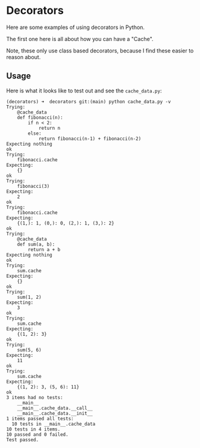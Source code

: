 # Decorators

Here are some examples of using decorators in Python.

The first one here is all about how you can have a "Cache".

Note, these only use class based decorators, because I find these easier to reason about.

## Usage

Here is what it looks like to test out and see the `cache_data.py`:

```
(decorators) ➜  decorators git:(main) python cache_data.py -v
Trying:
    @cache_data
    def fibonacci(n):
        if n < 2:
            return n
        else:
            return fibonacci(n-1) + fibonacci(n-2)
Expecting nothing
ok
Trying:
    fibonacci.cache
Expecting:
    {}
ok
Trying:
    fibonacci(3)
Expecting:
    2
ok
Trying:
    fibonacci.cache
Expecting:
    {(1,): 1, (0,): 0, (2,): 1, (3,): 2}
ok
Trying:
    @cache_data
    def sum(a, b):
        return a + b
Expecting nothing
ok
Trying:
    sum.cache
Expecting:
    {}
ok
Trying:
    sum(1, 2)
Expecting:
    3
ok
Trying:
    sum.cache
Expecting:
    {(1, 2): 3}
ok
Trying:
    sum(5, 6)
Expecting:
    11
ok
Trying:
    sum.cache
Expecting:
    {(1, 2): 3, (5, 6): 11}
ok
3 items had no tests:
    __main__
    __main__.cache_data.__call__
    __main__.cache_data.__init__
1 items passed all tests:
  10 tests in __main__.cache_data
10 tests in 4 items.
10 passed and 0 failed.
Test passed.
```
